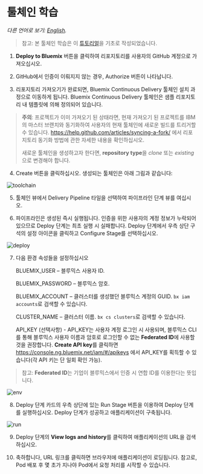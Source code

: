 # 툴체인 학습

*다른 언어로 보기: [English](Toolchain_Instructions.md).*

> 참고: 본 툴체인 학습은 이 [튜토리얼](https://developer.ibm.com/recipes/tutorials/deploy-kubernetes-pods-to-the-bluemix-container-service-using-devops-pipelines)을 기초로 작성되었습니다.

1. **Deploy to Bluemix** 버튼을 클릭하여 리포지토리를 사용자의 GitHub 계정으로 가져오십시오.


2. GitHub에서 인증이 이뤄지지 않는 경우, Authorize 버튼이 나타납니다.


3. 리포지토리 가져오기가 완료되면, Bluemix Continuous Delivery 툴체인 설치 과정으로 이동하게 됩니다. Bluemix Continuous Delivery 툴체인은 샘플 리포지토리 내 템플릿에 의해 정의되어 있습니다.

> **주의**: 프로젝트가 이미 가져오기 된 상태라면, 현재 가져오기 된 프로젝트를 IBM의 마스터 브랜치와 동기화하여 사용자의 현재 툴체인에 새로운 빌드를 트리거할 수 있습니다. https://help.github.com/articles/syncing-a-fork/ 에서 리포지토리 동기화 방법에 관한 자세한 내용을 확인하십시오.
> 
> 새로운 툴체인을 생성하고자 한다면, **repository type**을 *clone* 또는 *existing*으로 변경해야 합니다. 


4. Create 버튼을 클릭하십시오. 생성되는 툴체인은 아래 그림과 같습니다:

![toolchain](images/toolchain.png)

5. 툴체인 뷰에서 Delivery Pipeline 타일을 선택하여 파이프라인 단계 뷰를 여십시오.


6. 파이프라인은 생성된 즉시 실행됩니다. 인증을 위한 사용자의 계정 정보가 누락되어 있으므로 Deploy 단계는 최초 실행 시 실패합니다. Deploy 단계에서 우측 상단 구석의 설정 아이콘을 클릭하고 Configure Stage를 선택하십시오.

![deploy](images/toolchain-deploy.png)

7. 다음 환경 속성들을 설정하십시오

    BLUEMIX_USER – 블루믹스 사용자 ID.
    
    BLUEMIX_PASSWORD – 블루믹스 암호.
    
    BLUEMIX_ACCOUNT – 클러스터를 생성했던 블루믹스 계정의 GUID. `bx iam accounts`로 검색할 수 있습니다.
    
    CLUSTER_NAME – 클러스터 이름. `bx cs clusters`로 검색할 수 있습니다.

    API_KEY (선택사항) - API_KEY는 사용자 계정 로그인 시 사용되며, 블루믹스 CLI를 통해 블루믹스 사용자 이름과 암호로 로그인할 수 없는 **Federated ID**에 사용할 것을 권장합니다. **Create API key**를 클릭하면 https://console.ng.bluemix.net/iam/#/apikeys 에서 API_KEY를 획득할 수 있습니다(각 API 키는 단 일회 확인 가능). 

> 참고: **Federated ID**는 기업이 블루믹스에서 인증 시 연합 ID를 이용한다는 뜻입니다.
   
![env](images/env-example.png)

8. Deploy 단계 카드의 우측 상단에 있는 Run Stage 버튼을 이용하여 Deploy 단계를 실행하십시오. Deploy 단계가 성공하고 애플리케이션이 구축됩니다.
    
![run](images/deploy-run.png)

9. Deploy 단계의 **View logs and history**를 클릭하여 애플리케이션의 URL을 검색하십시오.


10. 축하합니다, URL 링크를 클릭하면 브라우저에 애플리케이션이 로딩됩니다. 참고로, Pod 배포 후 몇 초가 지나야 Pod에서 요청 처리를 시작할 수 있습니다.
